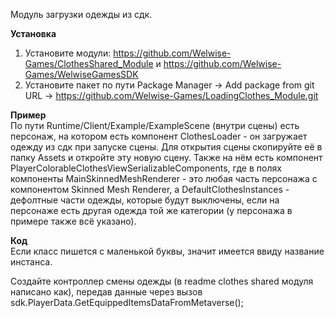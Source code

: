 Модуль загрузки одежды из сдк.

<b>Установка</b>
1. Установите модули: https://github.com/Welwise-Games/ClothesShared_Module и https://github.com/Welwise-Games/WelwiseGamesSDK
2. Установите пакет по пути Package Manager -> Add package from git URL -> https://github.com/Welwise-Games/LoadingClothes_Module.git

<b>Пример</b><br>
По пути Runtime/Client/Example/ExampleScene (внутри сцены) есть персонаж, на котором есть компонент ClothesLoader - он загружает одежду из сдк при запуске сцены. Для открытия сцены скопируйте её в папку Assets и откройте эту новую сцену.
Также на нём есть компонент PlayerColorableClothesViewSerializableComponents, где в полях компоненты MainSkinnedMeshRenderer - это любая часть персонажа с компонентом Skinned Mesh Renderer,
а DefaultClothesInstances - дефолтные части одежды, которые будут выключены, если на персонаже есть другая одежда той же категории (у персонажа в примере также всё указано). 

<b>Код</b><br>
Если класс пишется с маленькой буквы, значит имеется ввиду название инстанса. 

Создайте контроллер смены одежды (в readme clothes shared модуля написано как), передав данные через вызов sdk.PlayerData.GetEquippedItemsDataFromMetaverse();
